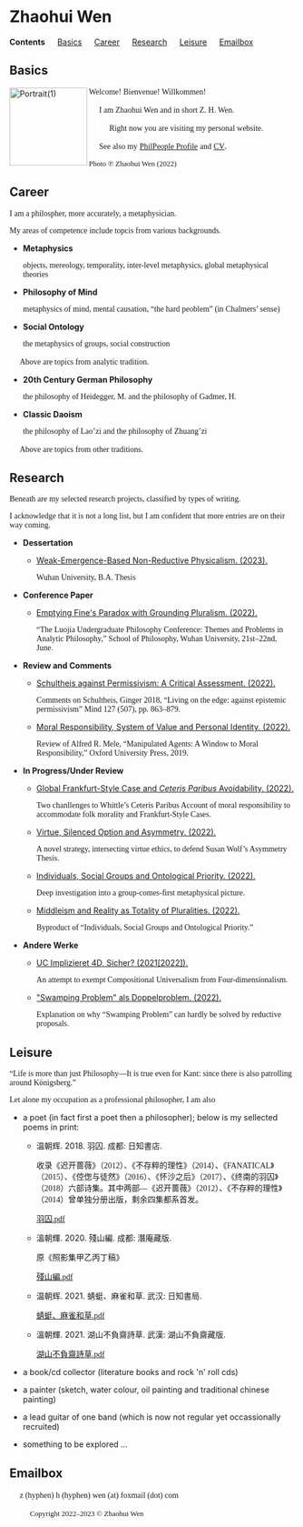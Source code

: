 # Zhaohui Wen

**Contents** &#8195; [Basics](#basics) &#8195; [Career](#career) &#8195; [Research](#research) &#8195; [Leisure](#leisure) &#8195; [Emailbox](#emailbox)

## Basics

<img width="137" alt="Portrait(1)" src="https://user-images.githubusercontent.com/104066883/169487820-faefead2-61da-4e14-841a-f7c1fce400b0.png" align="left">

<p><font face="GEORGIA">Welcome! Bienvenue! Willkommen!</font></p>

&#8195; <font face="GEORGIA">I am Zhaohui Wen and in short Z. H. Wen.</font>

&#8195; &#8195; <font face="GEORGIA">Right now you are visiting my personal website.</font>

&#8195; <font face="GEORGIA">See also my</font> [<font face="GEORGIA">PhilPeople Profile</font>](https://philpeople.org/profiles/zhaohui-wen) <font face="GEORGIA">and</font> [<font face="GEORGIA">CV</font>](https://www.docdroid.net/fYa6qXn/cv-pdf).

<font face="GEORGIA" font size="2">Photo ℗ Zhaohui Wen (2022)</font>

## Career

<p><font face="GEORGIA">I am a philospher, more accurately, a metaphysician.</font></p>

<font face="GEORGIA">My areas of competence include topcis from various backgrounds.</font>

- **Metaphysics**

  <font face="GEORGIA">objects, mereology, temporality, inter-level metaphysics, global metaphysical theories</font>

- **Philosophy of Mind**

  <font face="GEORGIA">metaphysics of mind, mental causation, “the hard peoblem” (in Chalmers’ sense)</font>

- **Social Ontology**

  <font face="GEORGIA">the metaphysics of groups, social construction</font>
  
<p> &#8195; <font face="GEORGIA">Above are topics from analytic tradition.</font></p>

- **20th Century German Philosophy**

  <font face="GEORGIA">the philosophy of Heidegger, M. and the philosophy of Gadmer, H.</font>

- **Classic Daoism**

  <font face="GEORGIA">the philosophy of Lao’zi and the philosophy of Zhuang’zi</font>
  
<p> &#8195; <font face="GEORGIA">Above are topics from other traditions.</font></p>

## Research

<p><font face="GEORGIA">Beneath are my selected research projects, classified by types of writing.</font></p>

<font face="GEORGIA">I acknowledge that it is not a long list, but I am confident that more entries are on their way coming.</font>

- **Dessertation**

  - [Weak-Emergence-Based Non-Reductive Physicalism. (2023).](http://null.com)
  
    <font face="GEORGIA">Wuhan University, B.A. Thesis</font>

- **Conference Paper**

  - [Emptying Fine's Paradox with Grounding Pluralism. (2022).](https://philpapers.org/archive/WENREF.pdf)

    <font face="GEORGIA">“The Luojia Undergraduate Philosophy Conference: Themes and Problems in Analytic Philosophy,” School of Philosophy, Wuhan University, 21st–22nd, June.</font> 

- **Review and Comments**

  - [Schultheis against Permissivism: A Critical Assessment. (2022).](https://docdro.id/kd5Xb8A)

     <font face="GEORGIA">Comments on Schultheis, Ginger 2018, “Living on the edge: against epistemic permissivism” Mind
127 (507), pp. 863–879.</font> 
  
  - [Moral Responsibility, System of Value and Personal Identity. (2022).](https://philpapers.org/archive/WENMRS.pdf)
  
     <font face="GEORGIA">Review of Alfred R. Mele, “Manipulated Agents: A Window to Moral Responsibility,” Oxford University Press, 2019.</font> 

- **In Progress/Under Review**

  - [Global Frankfurt-Style Case and _Ceteris Paribus_ Avoidability. (2022).](https://philpapers.org/archive/WENGFC.pdf)
  
    <font face="GEORGIA">Two chanllenges to Whittle’s Ceteris Paribus Account of moral responsibility to accommodate folk morality and Frankfurt-Style Cases.</font> 
  
  - [Virtue, Silenced Option and Asymmetry. (2022).](https://philpapers.org/archive/WENVSO.pdf)

    <font face="GEORGIA">A novel strategy, intersecting virtue ethics, to defend Susan Wolf’s Asymmetry Thesis.</font> 
  
  - [Individuals, Social Groups and Ontological Priority. (2022).](https://philpapers.org/archive/WENISG.pdf)
  
    <font face="GEORGIA">Deep investigation into a group-comes-first metaphysical picture.</font>
  
  - [Middleism and Reality as Totality of Pluralities. (2022).](https://philpapers.org/archive/WENMAR-5.pdf)
  
    <font face="GEORGIA">Byproduct of “Individuals, Social Groups and Ontological Priority.”</font>

- **Andere Werke**

  - [UC Implizieret 4D, Sicher? (2021[2022]).](https://philpapers.org/archive/WENEFP-3.pdf)
  
    <font face="GEORGIA">An attempt to exempt Compositional Universalism from Four-dimensionalism.</font>
  
  - ["Swamping Problem" als Doppelproblem. (2022).](https://philpapers.org/archive/WENSPA-2.pdf)

    <font face="GEORGIA">Explanation on why “Swamping Problem” can hardly be solved by reductive proposals.</font> 

## Leisure

<p><font face="GEORGIA">“Life is more than just Philosophy—It is true even for Kant: since there is also patrolling around Königsberg.”</font></p>

<font face="GEORGIA">Let alone my occupation as a professional philosopher, I am also</font>

- a poet (in fact first a poet then a philosopher); below is my sellected poems in print:
   
  - 温朝辉. 2018. 羽囚. 成都: 日知書店.
    
    <font face="仿宋">收录《迟开蔷薇》（2012）、《不存粹的理性》（2014）、《FANATICAL》（2015）、《倥偬与徒然》（2016）、《怀沙之后》（2017）、《终南的羽囚》（2018）六部诗集。其中两部—《迟开蔷薇》（2012）、《不存粹的理性》（2014）曾单独分册出版，剩余四集都系首发。</font>
    
    [<font face="宋体">羽囚.</font><font face="GEORGIA">pdf</font>](https://github.com/Zhaohui-Wen/Homepage/files/9177358/default.pdf)
    
  - 溫朝輝. 2020. 殘山編. 成都: 潛庵藏版.
    
    <font face="仿宋">原《照影集甲乙丙丁稿》</font>
    
    [<font face="宋体">殘山編.</font><font face="GEORGIA">pdf</font>](https://github.com/Zhaohui-Wen/Homepage/files/9177373/default.pdf)
    
  - 温朝辉. 2021. 蜻蜓、麻雀和草. 武汉: 日知書局.
    
    [<font face="宋体">蜻蜓、麻雀和草.</font><font face="GEORGIA">pdf</font>](https://github.com/Zhaohui-Wen/Homepage/files/9177379/default.pdf)
  
  - 溫朝輝. 2021. 湖山不負齋詩草. 武漢: 湖山不負齋藏版.
    
    [<font face="宋体">湖山不負齋詩草.</font><font face="GEORGIA">pdf</font>](https://github.com/Zhaohui-Wen/Homepage/files/9177375/default.pdf)
    
- a book/cd collector (literature books and rock 'n' roll cds)

- a painter (sketch, water colour, oil painting and traditional chinese painting)

- a lead guitar of one band (which is now not regular yet occassionally recruited)

- something to be explored ...

## Emailbox

<p>&#8195; <font face="GEORGIA">z (hyphen) h (hyphen) wen (at) foxmail (dot) com</font></p>

&#8195; &#8195; <font face="GEORGIA" font size="2">Copyright 2022–2023 © Zhaohui Wen</font>

